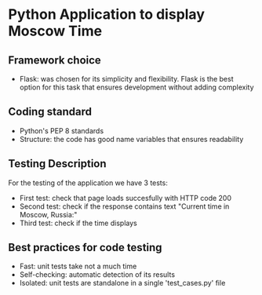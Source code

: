 # Python Application to display Moscow Time

## Framework choice

- Flask: was chosen for its simplicity and flexibility. Flask is the best option for this task that ensures development
         without adding complexity

## Coding standard
- Python's PEP 8 standards
- Structure: the code has good name variables that ensures readability

## Testing Description
For the testing of the application we have 3 tests:

- First test: check that page loads succesfully with HTTP code 200
- Second test: check if the response contains text "Current time in Moscow, Russia:"
- Third test: check if the time displays

## Best practices for code testing
- Fast: unit tests take not a much time
- Self-checking: automatic detection of its results
- Isolated: unit tests are standalone in a single 'test_cases.py' file
